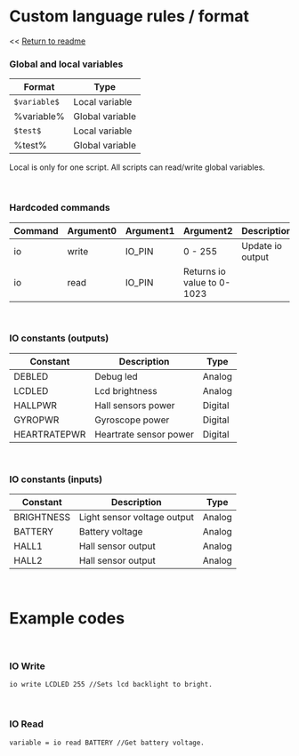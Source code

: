 
# Custom language rules / format
<< [Return to readme](./README.md)
<br />

### Global and local variables
| Format  | Type  |
| ------------- | ------------- | 
| `$variable$`  | Local variable| 
| %variable%  | Global variable| 
| `$test$`  | Local variable| 
| %test%  | Global variable| 

Local is only for one script.
All scripts can read/write global variables.

<br />

### Hardcoded commands
| Command  | Argument0  | Argument1  | Argument2  | Description  |
| ------------- | ------------- | ------------- | ------------- | ------------- |
| io  | write | IO_PIN | 0 - 255 | Update io output |
| io  | read | IO_PIN | Returns io value to 0-1023 |

<br />

### IO constants (outputs)
| Constant  | Description  | Type  |
| ------------- | ------------- | ------------- |
| DEBLED  | Debug led | Analog |
| LCDLED  | Lcd brightness | Analog |
| HALLPWR  | Hall sensors power | Digital |
| GYROPWR  | Gyroscope power | Digital |
| HEARTRATEPWR  | Heartrate sensor power | Digital |

<br />

### IO constants (inputs)
| Constant  | Description  | Type  |
| ------------- | ------------- | ------------- |
| BRIGHTNESS | Light sensor voltage output  | Analog |
| BATTERY | Battery voltage  | Analog |
| HALL1 | Hall sensor output  | Analog |
| HALL2 | Hall sensor output  | Analog |

<br />

# Example codes

<br />

### IO Write
```
io write LCDLED 255 //Sets lcd backlight to bright.
```
<br />

### IO Read
```
variable = io read BATTERY //Get battery voltage. 
```